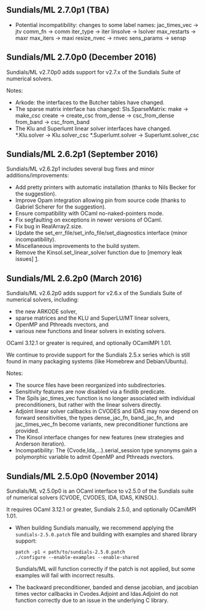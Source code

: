 Sundials/ML 2.7.0p1 (TBA)
------------------------------------
* Potential incompatibility: changes to some label names:
  jac_times_vec -> jtv
  comm_fn -> comm
  iter_type -> iter
  linsolve -> lsolver
  max_restarts -> maxr
  max_iters -> maxi
  resize_nvec -> rnvec
  sens_params -> sensp

Sundials/ML 2.7.0p0 (December 2016)
------------------------------------
Sundials/ML v2.7.0p0 adds support for v2.7.x of the Sundials Suite of
numerical solvers.

Notes:
* Arkode: the interfaces to the Butcher tables have changed.
* The sparse matrix interface has changed:
  Sls.SparseMatrix:
    make       -> make_csc
    create     -> create_csc
    from_dense -> csc_from_dense
    from_band  -> csc_from_band
* The Klu and Superlumt linear solver interfaces have changed.
    *.Klu.solver -> Klu.solver_csc
    *.Superlumt.solver -> Superlumt.solver_csc

Sundials/ML 2.6.2p1 (September 2016)
------------------------------------
Sundials/ML v2.6.2p1 includes several bug fixes and minor 
additions/improvements:
* Add pretty printers with automatic installation
  (thanks to Nils Becker for the suggestion).
* Improve Opam integration allowing pin from source code
  (thanks to Gabriel Scherer for the suggestion).
* Ensure compatibility with OCaml no-naked-pointers mode.
* Fix segfaulting on exceptions in newer versions of OCaml.
* Fix bug in RealArray2.size.
* Update the set_err_file/set_info_file/set_diagnostics interface
  (minor incompatibility).
* Miscellaneous improvements to the build system.
* Remove the Kinsol.set_linear_solver function due to
  [memory leak issues] [1].

[1]: http://sundials.2283335.n4.nabble.com/KINSOL-documentation-td4653693.html

Sundials/ML 2.6.2p0 (March 2016)
--------------------------------
Sundials/ML v2.6.2p0 adds support for v2.6.x of the Sundials Suite of
numerical solvers, including:
* the new ARKODE solver,
* sparse matrices and the KLU and SuperLU/MT linear solvers,
* OpenMP and Pthreads nvectors, and
* various new functions and linear solvers in existing solvers.

OCaml 3.12.1 or greater is required, and optionally OCamlMPI 1.01.

We continue to provide support for the Sundials 2.5.x series which is still
found in many packaging systems (like Homebrew and Debian/Ubuntu).

Notes:
* The source files have been reorganized into subdirectories.
* Sensitivity features are now disabled via a findlib predicate.
* The Spils jac_times_vec function is no longer associated with individual
  preconditioners, but rather with the linear solvers directly.
* Adjoint linear solver callbacks in CVODES and IDAS may now depend on
  forward sensitivities, the types dense_jac_fn, band_jac_fn, and
  jac_times_vec_fn become variants, new preconditioner functions are
  provided.
* The Kinsol interface changes for new features (new strategies and Anderson
  iteration).
* Incompatibility: The {Cvode,Ida,...}.serial_session type synonyms gain a 
  polymorphic variable to admit OpenMP and Pthreads nvectors.

Sundials/ML 2.5.0p0 (November 2014)
-----------------------------------
Sundials/ML v2.5.0p0 is an OCaml interface to v2.5.0 of the Sundials suite
of numerical solvers (CVODE, CVODES, IDA, IDAS, KINSOL).

It requires OCaml 3.12.1 or greater, Sundials 2.5.0, and optionally
OCamlMPI 1.01.

* When building Sundials manually, we recommend applying the
  `sundials-2.5.0.patch` file and building with examples and shared library
  support:

      patch -p1 < path/to/sundials-2.5.0.patch
      ./configure --enable-examples --enable-shared

  Sundials/ML will function correctly if the patch is not applied, but some
  examples will fail with incorrect results.

* The backward preconditioner, banded and dense jacobian, and jacobian
  times vector callbacks in Cvodes.Adjoint and Idas.Adjoint do not function
  correctly due to an issue in the underlying C library.

